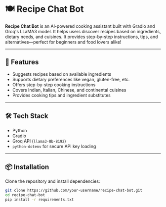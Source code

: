 # 🍽️ Recipe Chat Bot

**Recipe Chat Bot** is an AI-powered cooking assistant built with Gradio and Groq's LLaMA3 model. It helps users discover recipes based on ingredients, dietary needs, and cuisines. It provides step-by-step instructions, tips, and alternatives—perfect for beginners and food lovers alike!

---

## 🚀 Features

- Suggests recipes based on available ingredients
- Supports dietary preferences like vegan, gluten-free, etc.
- Offers step-by-step cooking instructions
- Covers Indian, Italian, Chinese, and continental cuisines
- Provides cooking tips and ingredient substitutes

---

## 🛠 Tech Stack

- Python
- Gradio
- Groq API (`llama3-8b-8192`)
- `python-dotenv` for secure API key loading

---

## 📦 Installation

Clone the repository and install dependencies:

```bash
git clone https://github.com/your-username/recipe-chat-bot.git
cd recipe-chat-bot
pip install -r requirements.txt
